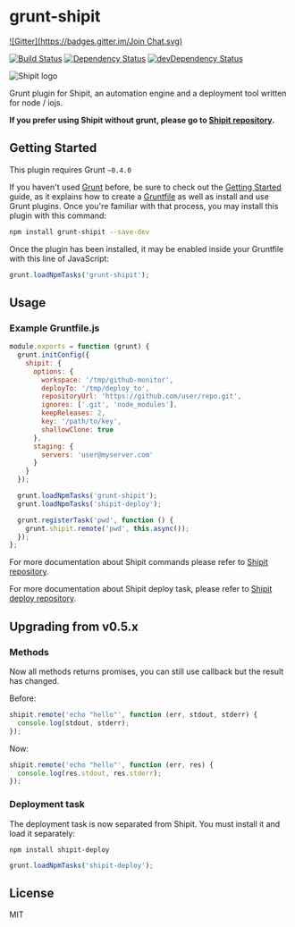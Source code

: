 # grunt-shipit 

[![Gitter](https://badges.gitter.im/Join Chat.svg)](https://gitter.im/shipitjs/grunt-shipit?utm_source=badge&utm_medium=badge&utm_campaign=pr-badge&utm_content=badge)

[![Build Status](https://travis-ci.org/shipitjs/grunt-shipit.svg?branch=master)](https://travis-ci.org/shipitjs/grunt-shipit)
[![Dependency Status](https://david-dm.org/shipitjs/grunt-shipit.svg?theme=shields.io)](https://david-dm.org/shipitjs/grunt-shipit)
[![devDependency Status](https://david-dm.org/shipitjs/grunt-shipit/dev-status.svg?theme=shields.io)](https://david-dm.org/shipitjs/grunt-shipit#info=devDependencies)

![Shipit logo](https://cloud.githubusercontent.com/assets/266302/3756454/81df9f46-182e-11e4-9da6-b2c7a6b84136.png)

Grunt plugin for Shipit, an automation engine and a deployment tool written for node / iojs.

**If you prefer using Shipit without grunt, please go to [Shipit repository](https://github.com/shipitjs/shipit).**

## Getting Started
This plugin requires Grunt `~0.4.0`

If you haven't used [Grunt](http://gruntjs.com/) before, be sure to check out the [Getting Started](http://gruntjs.com/getting-started) guide, as it explains how to create a [Gruntfile](http://gruntjs.com/sample-gruntfile) as well as install and use Grunt plugins. Once you're familiar with that process, you may install this plugin with this command:

```sh
npm install grunt-shipit --save-dev
```

Once the plugin has been installed, it may be enabled inside your Gruntfile with this line of JavaScript:

```js
grunt.loadNpmTasks('grunt-shipit');
```

## Usage

### Example Gruntfile.js

```js
module.exports = function (grunt) {
  grunt.initConfig({
    shipit: {
      options: {
        workspace: '/tmp/github-monitor',
        deployTo: '/tmp/deploy_to',
        repositoryUrl: 'https://github.com/user/repo.git',
        ignores: ['.git', 'node_modules'],
        keepReleases: 2,
        key: '/path/to/key',
        shallowClone: true
      },
      staging: {
        servers: 'user@myserver.com'
      }
    }
  });

  grunt.loadNpmTasks('grunt-shipit');
  grunt.loadNpmTasks('shipit-deploy');

  grunt.registerTask('pwd', function () {
    grunt.shipit.remote('pwd', this.async());
  });
};

```

For more documentation about Shipit commands please refer to [Shipit repository](https://github.com/shipitjs/shipit).

For more documentation about Shipit deploy task, please refer to [Shipit deploy repository](https://github.com/shipitjs/shipit-deploy).

## Upgrading from v0.5.x

### Methods

Now all methods returns promises, you can still use callback but the result has changed.

Before:

```js
shipit.remote('echo "hello"', function (err, stdout, stderr) {
  console.log(stdout, stderr);
});
```

Now:

```js
shipit.remote('echo "hello"', function (err, res) {
  console.log(res.stdout, res.stderr);
});
```

### Deployment task

The deployment task is now separated from Shipit. You must install it and load it separately:

```
npm install shipit-deploy
```

```js
grunt.loadNpmTasks('shipit-deploy');
```

## License

MIT
